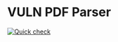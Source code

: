 # VULN PDF Parser

[![Quick check](https://github.com/RusTit/vuln_pdf_parser/actions/workflows/quickstart.yml/badge.svg)](https://github.com/RusTit/vuln_pdf_parser/actions/workflows/quickstart.yml)